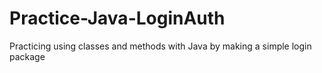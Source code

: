 # Practice-Java-LoginAuth
Practicing using classes and methods with Java by making a simple login package
